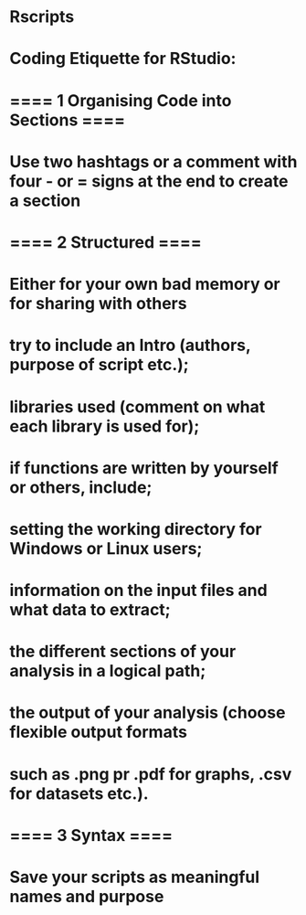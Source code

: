 # Rscripts
# Coding Etiquette for RStudio:

# ==== 1 Organising Code into Sections ====
# Use two hashtags or a comment with four - or = signs at the end to create a section

# ==== 2 Structured ====
# Either for your own bad memory or for sharing with others
# try to include an Intro (authors, purpose of script etc.);
# libraries used (comment on what each library is used for);
# if functions are written by yourself or others, include;
# setting the working directory for Windows or Linux users;
# information on the input files and what data to extract;
# the different sections of your analysis in a logical path;
# the output of your analysis (choose flexible output formats
# such as .png pr .pdf for graphs, .csv for datasets etc.).

# ==== 3 Syntax ====
# Save your scripts as meaningful names and purpose
# 
